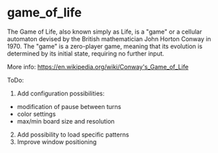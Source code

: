 # game_of_life

The Game of Life, also known simply as Life, is a "game" or a cellular automaton devised by the British mathematician John Horton Conway in 1970.
The "game" is a zero-player game, meaning that its evolution is determined by its initial state, requiring no further input.

More info:
https://en.wikipedia.org/wiki/Conway's_Game_of_Life

ToDo:
1. Add configuration possibilities:
  - modification of pause between turns
  - color settings
  - max/min board size and resolution
  
 2. Add possibility to load specific patterns
 3. Improve window positioning
